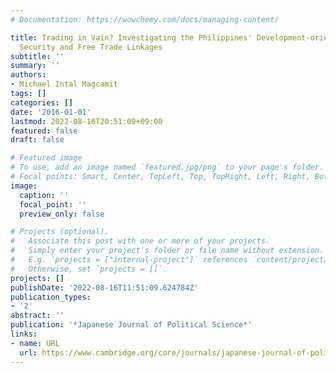 ```yaml
---
# Documentation: https://wowchemy.com/docs/managing-content/

title: Trading in Vain? Investigating the Philippines' Development-oriented National
  Security and Free Trade Linkages
subtitle: ''
summary: ''
authors:
- Michael Intal Magcamit
tags: []
categories: []
date: '2016-01-01'
lastmod: 2022-08-16T20:51:09+09:00
featured: false
draft: false

# Featured image
# To use, add an image named `featured.jpg/png` to your page's folder.
# Focal points: Smart, Center, TopLeft, Top, TopRight, Left, Right, BottomLeft, Bottom, BottomRight.
image:
  caption: ''
  focal_point: ''
  preview_only: false

# Projects (optional).
#   Associate this post with one or more of your projects.
#   Simply enter your project's folder or file name without extension.
#   E.g. `projects = ["internal-project"]` references `content/project/deep-learning/index.md`.
#   Otherwise, set `projects = []`.
projects: []
publishDate: '2022-08-16T11:51:09.624784Z'
publication_types:
- '2'
abstract: ''
publication: '*Japanese Journal of Political Science*'
links:
- name: URL
  url: https://www.cambridge.org/core/journals/japanese-journal-of-political-science/article/trading-in-vain-investigating-the-philippines-developmentoriented-national-security-and-free-trade-linkages/07DB39BEB2FF2D885D325A6EB9F11825
---
```

